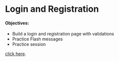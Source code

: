 
# Login and Registration
#### Objectives:
- Build a login and registration page with validations
- Practice Flash messages
- Practice session

[click here](https://github.com/anzreham/logandreg.git).
